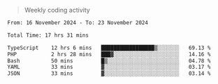 > Weekly coding activity
<!--START_SECTION:waka-->

```txt
From: 16 November 2024 - To: 23 November 2024

Total Time: 17 hrs 31 mins

TypeScript    12 hrs 6 mins   █████████████████▒░░░░░░░   69.13 %
PHP           2 hrs 28 mins   ███▓░░░░░░░░░░░░░░░░░░░░░   14.16 %
Bash          50 mins         █▒░░░░░░░░░░░░░░░░░░░░░░░   04.78 %
YAML          33 mins         ▓░░░░░░░░░░░░░░░░░░░░░░░░   03.17 %
JSON          33 mins         ▓░░░░░░░░░░░░░░░░░░░░░░░░   03.14 %
```

<!--END_SECTION:waka-->
